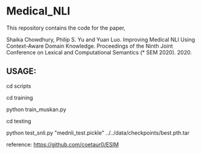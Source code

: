 # Medical_NLI

This repository contains the code for the paper,

Shaika Chowdhury, Philip S. Yu and Yuan Luo. Improving Medical NLI Using Context-Aware Domain Knowledge. Proceedings of the Ninth Joint Conference on Lexical and Computational Semantics (* SEM 2020). 2020.

## USAGE:

cd scripts

cd training

python train_muskan.py

cd testing

python test_snli.py "mednli_test.pickle" ../../data/checkpoints/best.pth.tar


reference: https://github.com/coetaur0/ESIM
